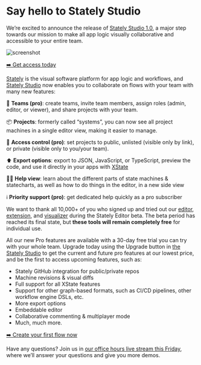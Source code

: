 # Say hello to Stately Studio

We’re excited to announce the release of [Stately Studio 1.0](https://stately.ai/studio), a major step towards our mission to make all app logic visually collaborative and accessible to your entire team.

![screenshot](...)

[➡️ Get access today](https://stately.ai/studio)

[Stately](https://stately.ai) is the visual software platform for app logic and workflows, and [Stately Studio](https://stately.ai/studio) now enables you to collaborate on flows with your team with many new features:

🤝 **Teams (pro)**: create teams, invite team members, assign roles (admin, editor, or viewer), and share projects with your team.

📦 **Projects**: formerly called “systems”, you can now see all project machines in a single editor view, making it easier to manage.

🔭 **Access control (pro)**: set projects to public, unlisted (visible only by link), or private (visible only to you/your team).

⬆️ **Export options**: export to JSON, JavaScript, or TypeScript, preview the code, and use it directly in your apps with [XState](https://github.com/statelyai/xstate)

👩‍🏫 **Help view**: learn about the different parts of state machines & statecharts, as well as how to do things in the editor, in a new side view

ℹ️ **Priority support (pro)**: get dedicated help quickly as a pro subscriber

We want to thank all 10,000+ of you who signed up and tried out our [editor](https://stately.ai/editor), [extension](https://marketplace.visualstudio.com/items?itemName=statelyai.stately-vscode), and [visualizer](https://stately.ai/viz) during the Stately Editor beta. The beta period has reached its final state, but **these tools will remain completely free** for individual use.

All our new Pro features are available with a 30-day free trial you can try with your whole team. Upgrade today using the Upgrade button in [the Stately Studio](https://stately.ai/editor) to get the current and future pro features at our lowest price, and be the first to access upcoming features, such as:

- Stately GitHub integration for public/private repos
- Machine revisions & visual diffs
- Full support for all XState features
- Support for other graph-based formats, such as CI/CD pipelines, other workflow engine DSLs, etc.
- More export options
- Embeddable editor
- Collaborative commenting & multiplayer mode
- Much, much more.

[➡️ Create your first flow now](https://stately.ai/editor)

Have any questions? Join us in [our office hours live stream this Friday](https://www.youtube.com/watch?v=JcT7iJOPFjE), where we’ll answer your questions and give you more demos.